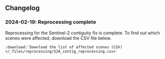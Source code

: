 ## Changelog

### 2024-02-19: Reprocessing complete

Reprocessing for the Sentinel-2 contiguity fix is complete. To find out which scenes were affected, download the CSV file below.

```{eval-rst}
:download:`Download the list of affected scenes (CSV) </_files/reprocessing/S2A_contig_reprocessing.csv>`

```

